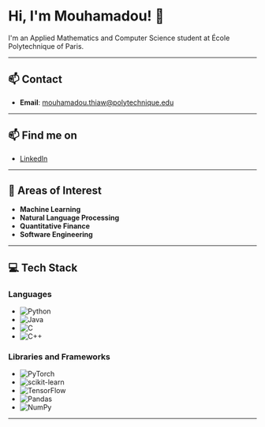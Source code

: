 # Hi, I'm Mouhamadou! 👋

I'm an Applied Mathematics and Computer Science student at École Polytechnique of Paris.

---

## 📫 Contact
- **Email**: [mouhamadou.thiaw@polytechnique.edu](mailto:mouhamadou.thiaw@polytechnique.edu)

---

## 📫 Find me on 

- [LinkedIn](https://www.linkedin.com/in/mouhamadou-lamine-b-thiaw-190944210/)

---

## 🌟 Areas of Interest
- **Machine Learning**
- **Natural Language Processing**
- **Quantitative Finance**
- **Software Engineering**

---

## 💻 Tech Stack

### Languages
- ![Python](https://img.shields.io/badge/Python-3776AB?style=flat&logo=python&logoColor=white)
- ![Java](https://img.shields.io/badge/Java-007396?style=flat&logo=java&logoColor=white)
- ![C](https://img.shields.io/badge/C-A8B9CC?style=flat&logo=c&logoColor=white)
- ![C++](https://img.shields.io/badge/C++-00599C?style=flat&logo=cplusplus&logoColor=white)

### Libraries and Frameworks
- ![PyTorch](https://img.shields.io/badge/PyTorch-EE4C2C?style=flat&logo=pytorch&logoColor=white)
- ![scikit-learn](https://img.shields.io/badge/scikit--learn-F7931E?style=flat&logo=scikit-learn&logoColor=white)
- ![TensorFlow](https://img.shields.io/badge/TensorFlow-FF6F00?style=flat&logo=tensorflow&logoColor=white)
- ![Pandas](https://img.shields.io/badge/Pandas-150458?style=flat&logo=pandas&logoColor=white)
- ![NumPy](https://img.shields.io/badge/NumPy-013243?style=flat&logo=numpy&logoColor=white)

---


